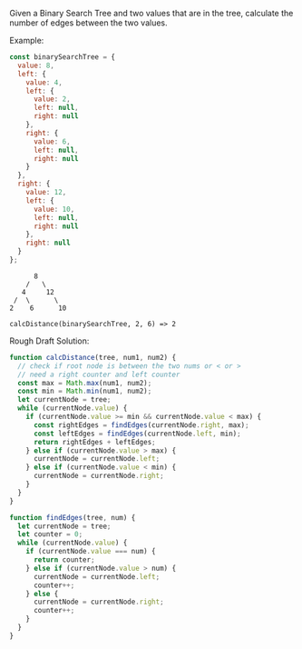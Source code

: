 Given a Binary Search Tree and two values that are in the tree,
calculate the number of edges between the two values.

Example:

```js
const binarySearchTree = {
  value: 8,
  left: {
    value: 4,
    left: {
      value: 2,
      left: null,
      right: null
    },
    right: {
      value: 6,
      left: null,
      right: null
    }
  },
  right: {
    value: 12,
    left: {
      value: 10,
      left: null,
      right: null
    },
    right: null
  }
};
```

          8
        /   \
       4     12
     /  \      \
    2    6      10

`calcDistance(binarySearchTree, 2, 6) => 2`

Rough Draft Solution:

```js
function calcDistance(tree, num1, num2) {
  // check if root node is between the two nums or < or >
  // need a right counter and left counter
  const max = Math.max(num1, num2);
  const min = Math.min(num1, num2);
  let currentNode = tree;
  while (currentNode.value) {
    if (currentNode.value >= min && currentNode.value < max) {
      const rightEdges = findEdges(currentNode.right, max);
      const leftEdges = findEdges(currentNode.left, min);
      return rightEdges + leftEdges;
    } else if (currentNode.value > max) {
      currentNode = currentNode.left;
    } else if (currentNode.value < min) {
      currentNode = currentNode.right;
    }
  }
}

function findEdges(tree, num) {
  let currentNode = tree;
  let counter = 0;
  while (currentNode.value) {
    if (currentNode.value === num) {
      return counter;
    } else if (currentNode.value > num) {
      currentNode = currentNode.left;
      counter++;
    } else {
      currentNode = currentNode.right;
      counter++;
    }
  }
}
```
